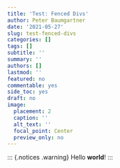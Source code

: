 ```yaml
---
title: 'Test: Fenced Divs'
author: Peter Baumgartner
date: '2021-05-27'
slug: test-fenced-divs
categories: []
tags: []
subtitle: ''
summary: ''
authors: []
lastmod: ''
featured: no
commentable: yes
side_toc: yes
draft: no
image:
  placement: 2
  caption: ''
  alt_text: ''
  focal_point: Center
  preview_only: no
---
```


::: {.notices .warning}
Hello **world**!
:::
